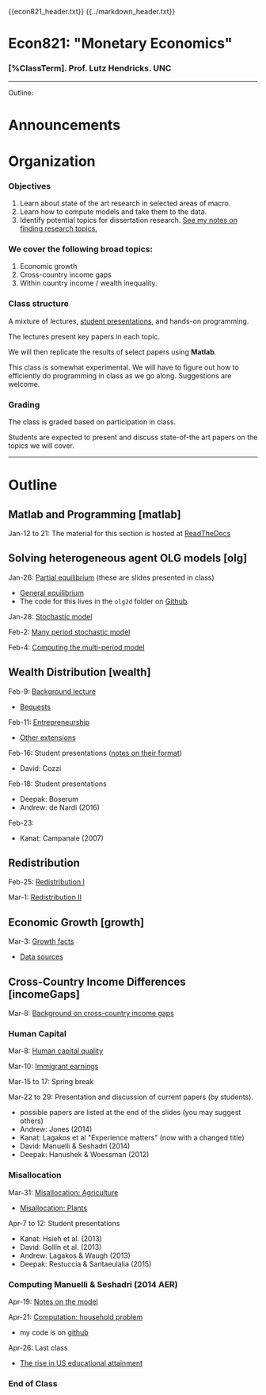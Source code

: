 {{econ821_header.txt}}
{{../markdown_header.txt}}


# Econ821: "Monetary Economics"

### [%ClassTerm]. Prof. Lutz Hendricks. UNC

-----------------

Outline: 

# Announcements #



# Organization

### Objectives
1. Learn about state of the art research in selected areas of macro.
2. Learn how to compute models and take them to the data.
3. Identify potential topics for dissertation research. [See my notes on finding research topics.](../Research/DissertationTips.htm)


### We cover the following broad topics:
1. Economic growth
2. Cross-country income gaps
3. Within country income / wealth inequality. 


### Class structure

A mixture of lectures, [student presentations][studPresent], and hands-on programming.

The lectures present key papers in each topic.

We will then replicate the results of select papers using **Matlab**.

This class is somewhat experimental. We will have to figure out how to efficiently do programming in class as we go along. Suggestions are welcome.


### Grading

The class is graded based on participation in class.

Students are expected to present and discuss state-of-the art papers on the topics we will cover.

---------


# Outline #

## Matlab and Programming [matlab] ##

Jan-12 to 21: The material for this section is hosted at [ReadTheDocs](http://matlab-introduction.readthedocs.org/en/latest/index.html)

## Solving heterogeneous agent OLG models [olg] ##

Jan-26: [Partial equilibrium](olg2d/olg_2period_sl.pdf) (these are slides presented in class)

* [General equilibrium](olg2d/olg_2period_ge_sl.pdf)
* The code for this lives in the `olg2d` folder on [Github][githubLH].

Jan-28: [Stochastic model](olg2d/olg_2s_sl.pdf)

Feb-2: [Many period stochastic model](olg2d/olg_mult_sl.pdf)

Feb-4: [Computing the multi-period model](olg2d/olg_mult2_sl.pdf)


## Wealth Distribution [wealth] ##

Feb-9: [Background lecture](wealth/wealth_sl.pdf)

* [Bequests](wealth/wealth_bequ_sl.pdf)

Feb-11: [Entrepreneurship](wealth/wealth_selfempl_sl.pdf)

* [Other extensions](wealth/wealth_other_sl.pdf)

Feb-16: Student presentations ([notes on their format](student_presentations.html))

* David: Cozzi

Feb-18: Student presentations

* Deepak: Boserum
* Andrew: de Nardi (2016)

Feb-23:

* Kanat: Campanale (2007)

## Redistribution #

Feb-25: [Redistribution I](wealth/income_distribution_sl.pdf)

Mar-1: [Redistribution II](wealth/income_distribution2_sl.pdf)

## Economic Growth [growth] ##

Mar-3: [Growth facts](growth/growth_facts_sl.pdf)

* [Data sources](http://data-sources.readthedocs.org/en/latest/)

## Cross-Country Income Differences [incomeGaps] ##

Mar-8: [Background on cross-country income gaps](growth/cc_income_gaps_sl.pdf)

### Human Capital ###

Mar-8: [Human capital quality](growth/hc_sl.pdf)

Mar-10: [Immigrant earnings](growth/hc_immigrants.pdf)

Mar-15 to 17: Spring break

Mar-22 to 29: Presentation and discussion of current papers (by students).

* possible papers are listed at the end of the slides (you may suggest others)
* Andrew: Jones (2014)
* Kanat: Lagakos et al "Experience matters" (now with a changed title)
* David: Manuelli & Seshadri (2014)
* Deepak: Hanushek & Woessman (2012)

### Misallocation ###

Mar-31: [Misallocation: Agriculture](growth/misallocation_agriculture_sl.pdf)

* [Misallocation: Plants](growth/misallocation_other_sl.pdf)

Apr-7 to 12: Student presentations

* Kanat: Hsieh et al. (2013)
* David: Gollin et al. (2013)
* Andrew: Lagakos & Waugh (2013)
* Deepak: Restuccia & Santaeulalia (2015)

### Computing Manuelli & Seshadri (2014 AER) ###

Apr-19: [Notes on the model](ms2014/ms2014_slides.pdf)

Apr-21: [Computation: household problem](ms2014/bp_computation_sl.pdf)

* my code is on [github](https://github.com/hendri54/ms2014)

Apr-26: Last class

* [The rise in US educational attainment](schooling/school_over_time_sl.pdf)

### End of Class ###

[Matlab Intro]: http://matlab-introduction.readthedocs.org/en/latest/matlab_intro.html

[Notes on programming]: http://matlab-introduction.readthedocs.org/en/latest/programming.html

[githubLH]: https://github.com/hendri54/Econ821

[studPresent]: student_presentations.html

